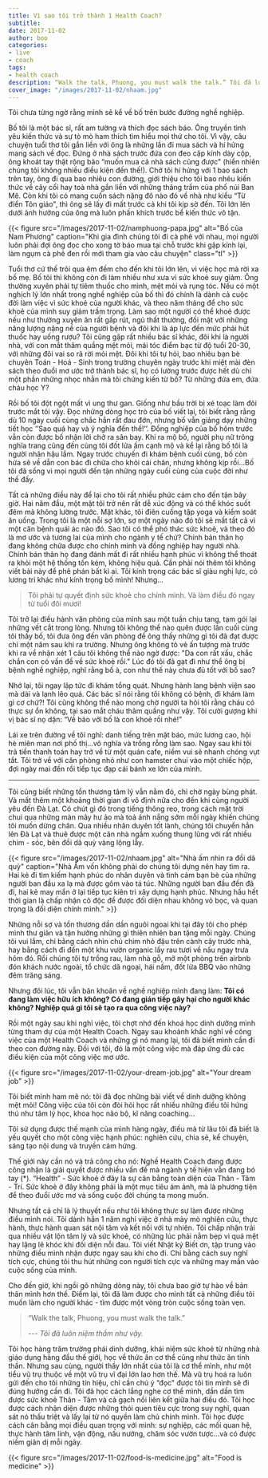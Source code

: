 ```yaml
---
title: Vì sao tôi trở thành 1 Health Coach?
subtitle:
date: 2017-11-02
author: boo
categories:
- live
- coach
tags:
- health coach
description: “Walk the talk, Phuong, you must walk the talk.” Tôi đã luôn niệm thầm như vậy.
cover_image: "/images/2017-11-02/nhaam.jpg"
---
```


Tôi chưa từng ngờ rằng mình sẽ kể về bố trên bước đường nghề nghiệp.

Bố tôi là một bác sĩ, rất am tường và thích đọc sách báo. Ông truyền tình yêu kiến thức và sự tò mò ham thích tìm hiểu mọi thứ cho tôi. Vì vậy, câu chuyện tuổi thơ tôi gắn liền với ông là những lần đi mua sách và hí hửng mang sách về đọc. Đứng ở nhà sách trước đứa con đeo cặp kính dày cộp, ông khoát tay thật rộng bảo “muốn mua cả nhà sách cũng được" (hiển nhiên chúng tôi không nhiều điều kiện đến thế!). Chở tôi hí hửng với 1 bao sách trên tay, ông đi qua bao nhiêu con đường, giới thiệu cho tôi bao nhêu kiến thức về cây cối hay toà nhà gắn liền với những thăng trầm của phố núi Ban Mê. Còn khi tôi có mang cuốn sách nặng đô nào đó về nhà như kiểu “Từ điển Tôn giáo", thì ông sẽ lấy đi mất trước cả khi tôi kịp sờ đến. Tôi lớn lên dưới ảnh hưởng của ông mà luôn phấn khích trước bể kiến thức vô tận.

{{< figure src="/images/2017-11-02/namphuong-papa.jpg" alt="Bố của Nam Phương" caption="Khi gia đình chúng tôi đi cà phê với nhau, mọi người luôn phải đợi ông đọc cho xong tờ báo mua tại chỗ trước khi gập kính lại, làm ngụm cà phê đen rồi mới tham gia vào câu chuyện" class="tl" >}}

Tuổi thơ cứ thế trôi qua êm đềm cho đến khi tôi lớn lên, vì việc học mà rời xa bố mẹ. Bố tôi thì không còn đi làm nhiều như xưa vì sức khoẻ suy giảm. Ông thường xuyên phải tự tiêm thuốc cho mình, mệt mỏi và rụng tóc. Nếu có một nghịch lý lớn nhất trong nghề nghiệp của bố thì đó chính là dành cả cuộc đời làm việc vì sức khoẻ của người khác, và theo năm tháng để cho sức khoẻ của mình suy giảm trầm trọng. Làm sao một người có thể khoẻ được nếu như thường xuyên ăn rất gấp rút, ngủ thất thường, đối mặt với những năng lượng nặng nề của người bệnh và đôi khi là áp lực đến mức phải hút thuốc hay uống rượu? Tôi cũng gặp rất nhiều bác sĩ khác, đôi khi là người nhà, với con mắt thâm quầng mệt mỏi, mái tóc điểm bạc từ độ tuổi 20-30, với những đôi vai so rã rời mỏi mệt. Đôi khi tôi tự hỏi, bao nhiêu bạn bè chuyên Toán - Hoá - Sinh trong trường chuyên ngày trước khi miệt mài đèn sách theo đuổi mơ ước trở thành bác sĩ, họ có lường trước được hết dù chỉ một phần những nhọc nhằn mà tôi chứng kiến từ bố? Từ những đứa em, đứa cháu học Y?

Rồi bố tôi đột ngột mất vì ung thư gan. Giống như bầu trời bị xé toạc làm đôi trước mắt tôi vậy. Đọc những dòng học trò của bố viết lại, tôi biết rằng rằng dù 10 ngày cuối cùng chắc hẳn rất đau đớn, nhưng bố vẫn giảng dạy những tiết học ‘’Sao quá hay và ý nghĩa đến thế!’’. Đồng nghiệp của bố hôm trước vẫn còn được bố nhận lời chở ra sân bay.  Khi ra mộ bố, người phụ nữ trông nghĩa trang cũng đến cùng tôi đốt lửa ấm cạnh mộ và kể lại rằng bố tôi là người nhân hậu lắm. Ngay trước chuyến đi khám bệnh cuối cùng, bố còn hứa sẽ về dẫn con bác đi chữa cho khỏi cái chân, nhưng không kịp rồi...Bố tôi đã sống vì mọi người đến tận những ngày cuối cùng của cuộc đời như thế đấy.

Tất cả những điều này để lại cho tôi rất nhiều phức cảm cho đến tận bây giờ. Hai năm đầu, một mặt tôi trở nên rất dễ xúc động và có thể khóc suốt đêm mà không lường trước. Mặt khác, tôi điên cuồng tập yoga và kiểm soát ăn uống. Trong tôi là một nỗi sợ lớn, sợ một ngày nào đó tôi sẽ mất tất cả vì một căn bệnh quái ác nào đó. Sao tôi có thể phó thác sức khoẻ, và theo đó là mơ ước và tương lai của mình cho ngành y tế chứ? Chính bản thân họ đang không chữa được cho chính mình và đồng nghiệp hay người nhà. Chính bản thân họ đang đánh mất đi rất nhiều hạnh phúc vì không thể thoát ra khỏi một hệ thống tốn kém, không hiệu quả. Cần phải nói thêm tôi không viết bài này để phê phán bất kì ai. Tôi kính trọng các bác sĩ giàu nghị lực, có lương tri khác như kính trọng bố mình! Nhưng...

> Tôi phải tự quyết định sức khoẻ cho chính mình. Và làm điều đó ngay từ tuổi đôi mươi!

Tôi trở lại điều hành văn phòng của mình sau một tuần chịu tang, tạm gói lại những vết cắt trong lòng. Nhưng tôi không thể nào quên được lần cuối cùng tôi thấy bố, tôi đưa ông đến văn phòng để ông thấy những gì tôi đã đạt được chỉ một năm sau khi ra trường. Nhưng ông không tỏ vẻ ấn tượng mà trước khi ra về nhận xét 1 câu tôi không thể nào ngờ được: "Da con rất xấu, chắc chắn con có vấn đề về sức khoẻ rồi." Lúc đó tôi đã gạt đi như thể ông bị bệnh nghề nghiệp, nghĩ rằng bố à, con như thế này chưa đủ tốt với bố sao?

Nhớ lại, tôi ngay lập tức đi khám tổng quát. Nhưng hành lang bệnh viện sao mà dài và lạnh lẽo quá. Các bác sĩ nói rằng tôi không có bệnh, đi khám làm gì cơ chứ?! Tôi cũng không thể nào mong chờ người ta hỏi tôi rằng cháu có thực sự ổn không, tại sao mắt cháu thâm quầng như vậy. Tôi cười gượng khi vị bác sĩ nọ dặn: “Về bảo với bố là con khoẻ rồi nhé!”


Lái xe trên đường về tôi nghĩ: danh tiếng trên mặt báo, mức lương cao, hội hè miên man nơi phố thị...vô nghĩa và trống rỗng làm sao. Ngay sau khi tôi trả tiền thanh toán hay trở về từ một quán cafe, niềm vui sẽ nhanh chóng vụt tắt. Tôi trở về với căn phòng nhỏ như con hamster chui vào một chiếc hộp, đợi ngày mai đến rồi tiếp tục đạp cái bánh xe lớn của mình.

---

Tôi cũng biết những tổn thương tâm lý vẫn nằm đó, chỉ chờ ngày bùng phát. Và mất thêm một khoảng thời gian đi vô định nữa cho đến khi cùng người yêu đến Đà Lạt. Có chút gì đó trong tiếng thông reo, trong cách mặt trời chui qua những màn mây hư ảo mà toả ánh nắng sớm mỗi ngày khiến chúng tôi muốn dừng chân. Qua nhiều nhân duyên tốt lành, chúng tôi chuyển hẳn lên Đà Lạt và thuê được một căn nhà ngắm xuống thung lũng với rất nhiều chim - sóc, bên đồi dã quỳ vàng lộng lẫy.

{{< figure src="/images/2017-11-02/nhaam.jpg" alt="Nhà ấm nhìn ra đồi dã quỳ" caption="Nhà Ấm vốn không phải do chúng tôi dựng nên hay tìm ra. Hai kẻ đi tìm kiếm hạnh phúc do nhân duyên và tình cảm bạn bè của những người ban đầu xa lạ mà được gôm vào tá túc. Những người ban đầu đến đã đi, hai kẻ may mắn ở lại tiếp tục kiên trì xây dựng hạnh phúc. Nhưng hầu hết thời gian là chấp nhận cô độc để được đối diện nhau không vỏ bọc, và quan trọng là đối diện chính mình." >}}

Những nỗi sợ và tổn thương dần dần nguôi ngoai khi tại đây tôi cho phép mình thư giãn và tận hưởng những gì thiên nhiên ban tặng mỗi ngày. Chúng tôi vui lắm, chỉ bằng cách nhìn chú chim nhỏ đậu trên cành cây trước nhà, hay bằng cách đi đến một khu vườn organic lấy rau tươi về nấu ngay trưa hôm đó. Rồi chúng tôi tự trồng rau, làm nhà gỗ, mở một phòng trên airbnb đón khách nước ngoài, tổ chức dã ngoại, hái nấm, đốt lửa BBQ vào những đêm trăng sáng.

Nhưng đôi lúc, tôi vẫn băn khoăn về nghề nghiệp mình đang làm: __Tôi có đang làm việc hữu ích không? Có đang gián tiếp gây hại cho người khác không? Nghiệp quả gì tôi sẽ tạo ra qua công việc này?__

Rồi một ngày sau khi nghỉ việc, tôi chợt nhớ đến khoá học dinh dưỡng mình từng tham dự của một Health Coach. Ngay sau khoảnh khắc nghĩ về công việc của một Health Coach và những gì nó mang lại, tôi đã biết mình cần đi theo con đường này.  Đối với tôi, đó là một công việc mà đáp ứng đủ các điều kiện của một công việc mơ ước.

{{< figure src="/images/2017-11-02/your-dream-job.jpg" alt="Your dream job" >}}

Tôi biết mình ham mê nó: tôi đã đọc những bài viết về dinh dưỡng không mệt mỏi! Công việc của tôi còn đòi hỏi học rất nhiều những điều tôi hứng thú như tâm lý học, khoa học não bộ, kĩ năng coaching…

Tôi sử dụng được thế mạnh của mình hàng ngày, điều mà từ lâu tôi đã biết là yếu quyết cho một công việc hạnh phúc: nghiên cứu, chia sẻ, kể chuyện, sáng tạo nội dung và truyền cảm hứng.

Thế giới này cần nó và trả công cho nó: Nghề Health Coach đang được công nhận là giải quyết được nhiều vấn đề mà ngành y tế hiện vẫn đang bó tay (\*). “Health” - Sức khoẻ ở đây là sự cân bằng toàn diện của Thân - Tâm - Trí. Sức khoẻ ở đây không phải là một mục tiêu ám ảnh, mà là phương tiện để theo đuổi ước mơ và sống cuộc đời chúng ta mong muốn.

Nhưng tất cả chỉ là lý thuyết nếu như tôi không thực sự làm được những điều mình nói. Tôi dành hẳn 1 năm nghỉ việc ở nhà mày mò nghiên cứu, thực hành, thực hành quan sát nội tâm và kết nối với tự nhiên. Tôi chấp nhận trải qua nhiều vật lộn tâm lý và sức khoẻ, có những lúc phải nằm bẹp vì quá mệt hay lặng lẽ khóc khi đối diện nỗi đau. Tôi viết Nhật ký Biết ơn, tập trung vào những điều mình nhận được ngay sau khi cho đi. Chỉ bằng cách suy nghĩ tích cực, chúng tôi thu hút những con người tích cực và những may mắn vào cuộc sống của mình.

Cho đến giờ, khi ngồi gõ những dòng này, tôi chưa bao giờ tự hào về bản thân mình hơn thế. Điểm lại, tôi đã làm được cho mình tất cả những điều tôi muốn làm cho người khác - tìm được một vòng tròn cuộc sống toàn vẹn.


> “Walk the talk, Phuong, you must walk the talk.”
>
> --- <cite>Tôi đã luôn niệm thầm như vậy.</cite>

Tôi học hàng trăm trường phái dinh dưỡng, khái niệm sức khoẻ từ những nhà giáo dụng hàng đầu thế giới, học về thức ăn cơ thể cũng như thức ăn tinh thần. Nhưng sau cùng, người thầy lớn nhất của tôi là cơ thể mình, như một tiểu vũ trụ thuộc về một vũ trụ vĩ đại lớn lao hơn thế. Mà vũ trụ hoá ra luôn gửi đến cho tôi những tín hiệu, chỉ cần chú ý “đọc" được tôi tin mình sẽ đi đúng hướng cần đi. Tôi đã học cách lắng nghe cơ thể mình, dần dần tìm được sức khoẻ Thân - Tâm và cả gạch nối liên kết giữa hai điều đó. Tôi học được cách nhận diện được những thói quen tiêu cực trong suy nghĩ, quan sát nó thấu triệt và lấy lại từ nó quyền làm chủ chính mình. Tôi học được cách cân bằng mọi điều quan trọng với mình: sự nghiệp, các mối quan hệ, thực hành tâm linh, vận động, nấu nướng, chăm sóc vườn tược...và có được niềm giản dị mỗi ngày.

{{< figure src="/images/2017-11-02/food-is-medicine.jpg" alt="Food is medicine" >}}
